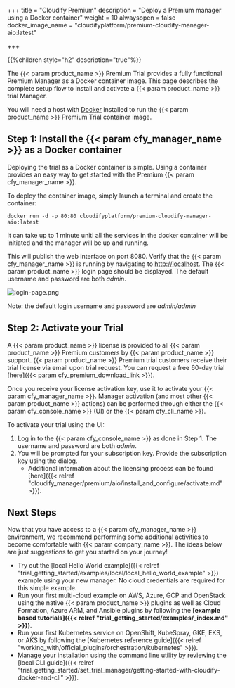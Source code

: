 +++
title = "Cloudify Premium"
description = "Deploy a Premium manager using a Docker container"
weight = 10
alwaysopen = false
docker_image_name = "cloudifyplatform/premium-cloudify-manager-aio:latest"

+++

{{%children style="h2" description="true"%}}

The {{< param product_name >}} Premium Trial provides a fully functional Premium Manager as a Docker container image. This page describes the complete setup flow to install and activate a {{< param product_name >}} trial Manager.

You will need a host with [Docker](https://docs.docker.com/install) installed to run the {{< param product_name >}} Premium Trial container image.

## Step 1: Install the {{< param cfy_manager_name >}} as a Docker container

Deploying the  trial as a Docker container is simple. Using a container provides an easy way to get started with the Premium {{< param cfy_manager_name >}}.

To deploy the container image, simply launch a terminal and create the container:

```
docker run -d -p 80:80 cloudifyplatform/premium-cloudify-manager-aio:latest
```

It can take up to 1 minute unitl all the services in the docker container will be initiated and the manager will be up and running.

This will publish the web interface on port 8080. Verify that the {{< param cfy_manager_name >}} is running by navigating to [http://localhost](http://localhost). The {{< param product_name >}} login page should be displayed. The default username and password are both _admin_.

![login-page.png](/images/ui/pages/login-page.png)

Note: the default login username and password are _admin/admin_

## Step 2: Activate your Trial

A {{< param product_name >}} license is provided to all {{< param product_name >}} Premium customers by {{< param product_name >}} support.
{{< param product_name >}} Premium trial customers receive their trial license via email upon trial request. You can request a free 60-day trial [here]({{< param cfy_premium_download_link >}}).

Once you receive your license activation key, use it to activate your {{< param cfy_manager_name >}}. Manager activation (and most other {{< param product_name >}} actions) can be performed through either the {{< param cfy_console_name >}} (UI) or the {{< param cfy_cli_name >}}.

To activate your trial using the UI:

1. Log in to the {{< param cfy_console_name >}} as done in Step 1. The username and password are both _admin_.
2. You will be prompted for your subscription key. Provide the subscription key using the dialog.
   * Additional information about the licensing process can be found [here]({{< relref "cloudify_manager/premium/aio/install_and_configure/activate.md" >}}).

## Next Steps

Now that you have access to a {{< param cfy_manager_name >}} environment, we recommend performing some additional activities to become comfortable with {{< param company_name >}}. The ideas below are just suggestions to get you started on your journey!

* Try out the [local Hello World example]({{< relref "trial_getting_started/examples/local/local_hello_world_example" >}}) example using your new manager. No cloud credentials are required for this simple example.
* Run your first multi-cloud example on AWS, Azure, GCP and OpenStack using the native {{< param product_name >}} plugins as well as Cloud Formation, Azure ARM, and Ansible plugins by following the  **[example based tutorials]({{< relref "trial_getting_started/examples/_index.md" >}})**.
* Run your first Kubernetes service on OpenShift, KubeSpray, GKE, EKS, or AKS by following the [Kubernetes reference guide]({{< relref "working_with/official_plugins/orchestration/kubernetes" >}}).
* Manage your installation using the command line utility by reviewing the [local CLI guide]({{< relref "trial_getting_started/set_trial_manager/getting-started-with-cloudify-docker-and-cli" >}}).

